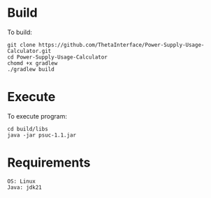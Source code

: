 # Build
To build:
```
git clone https://github.com/ThetaInterface/Power-Supply-Usage-Calculator.git
cd Power-Supply-Usage-Calculator
chomd +x gradlew
./gradlew build
```
# Execute
To execute program:
```
cd build/libs
java -jar psuc-1.1.jar
```
# Requirements
```
OS: Linux
Java: jdk21
```
